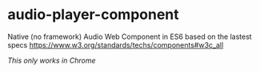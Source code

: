 # audio-player-component
Native (no framework) Audio Web Component in ES6 based on the lastest specs
https://www.w3.org/standards/techs/components#w3c_all

_This only works in Chrome_

